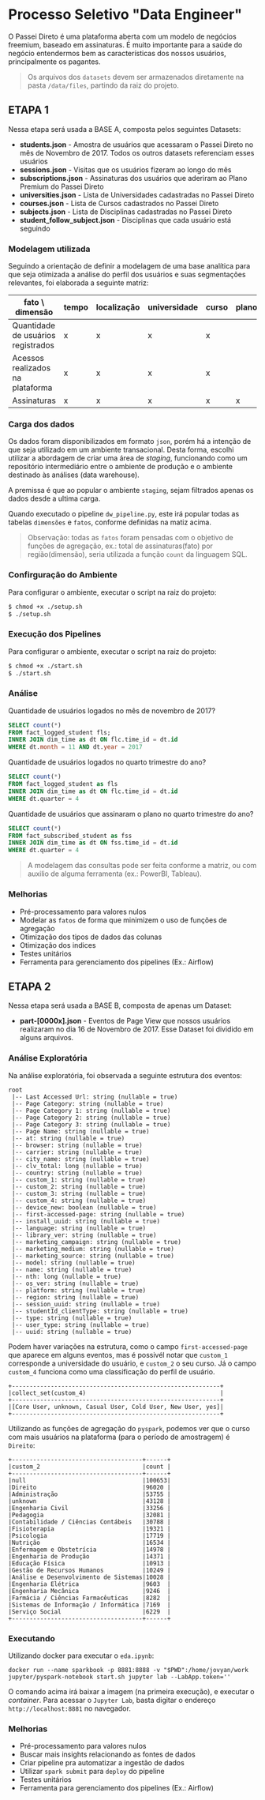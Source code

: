 # Processo Seletivo "Data Engineer"

O Passei Direto é uma plataforma aberta com um modelo de negócios freemium, baseado em
assinaturas. É muito importante para a saúde do negócio entendermos bem as características
dos nossos usuários, principalmente os pagantes.

> Os arquivos dos `datasets` devem ser armazenados diretamente na pasta `/data/files`, partindo da raiz do projeto.


## ETAPA 1 

Nessa etapa será usada a BASE A, composta pelos seguintes Datasets:  
  

- **students.json** - Amostra de usuários que acessaram o Passei Direto no mês de
Novembro de 2017. Todos os outros datasets referenciam esses usuários
- **sessions.json** - Visitas que os usuários fizeram ao longo do mês
- **subscriptions.json** - Assinaturas dos usuários que aderiram ao Plano Premium do
Passei Direto
- **universities.json** - Lista de Universidades cadastradas no Passei Direto
- **courses.json** - Lista de Cursos cadastrados no Passei Direto
- **subjects.json** - Lista de Disciplinas cadastradas no Passei Direto
- **student_follow_subject.json** - Disciplinas que cada usuário está seguindo

### Modelagem utilizada

Seguindo a orientação de definir a modelagem de uma base analítica para que seja otimizada a análise do perfil dos usuários e suas segmentações relevantes, foi elaborada a seguinte matriz:

| fato \ dimensão                                  | tempo | localização | universidade | curso | plano |
|------------------------------------|-------|-------------|--------------|-------|-------|
| Quantidade de usuários registrados | x     | x           | x            | x     |       |
| Acessos realizados na plataforma   | x     | x           | x            | x     |       |
| Assinaturas                        | x     | x           | x            | x     | x     |
   
### Carga dos dados

Os dados foram disponibilizados em formato `json`, porém há a intenção de que seja utilizado em um ambiente transacional. Desta forma, escolhi utilizar a abordagem de criar uma área de *staging*, funcionando como um repositório intermediário entre o ambiente de produção e o ambiente destinado às análises (data warehouse). 

A premissa é que ao popular o ambiente `staging`, sejam filtrados apenas os dados desde a ultima carga.

Quando executado o pipeline `dw_pipeline.py`, este irá popular todas as tabelas `dimensões` e `fatos`, conforme definidas na matiz acima.

> Observação: todas as `fatos` foram pensadas com o objetivo de funções de agregação, ex.: total de assinaturas(fato) por região(dimensão), seria utilizada a função `count` da linguagem SQL.

### Confirguração do Ambiente

Para configurar o ambiente, executar o script na raiz do projeto:
```sh
$ chmod +x ./setup.sh
$ ./setup.sh
```   

### Execução dos Pipelines

Para configurar o ambiente, executar o script na raiz do projeto:
```sh
$ chmod +x ./start.sh
$ ./start.sh
```

### Análise 

Quantidade de usuários logados no mês de novembro de 2017?

```sql
SELECT count(*) 
FROM fact_logged_student fls;
INNER JOIN dim_time as dt ON flc.time_id = dt.id
WHERE dt.month = 11 AND dt.year = 2017
```

Quantidade de usuários logados no quarto trimestre do ano?

```sql
SELECT count(*) 
FROM fact_logged_student as fls 
INNER JOIN dim_time as dt ON flc.time_id = dt.id
WHERE dt.quarter = 4
```

Quantidade de usuários que assinaram o plano no quarto trimestre do ano?

```sql
SELECT count(*) 
FROM fact_subscribed_student as fss 
INNER JOIN dim_time as dt ON fss.time_id = dt.id
WHERE dt.quarter = 4
```

> A modelagem das consultas pode ser feita conforme a matriz, ou com auxilio de alguma ferramenta (ex.: PowerBI, Tableau).


### Melhorias   
- Pré-processamento para valores nulos
- Modelar as `fatos` de forma que minimizem o uso de funções de agregação
- Otimização dos tipos de dados das colunas
- Otimização dos indices
- Testes unitários
- Ferramenta para gerenciamento dos pipelines (Ex.: Airflow)

## ETAPA 2

Nessa etapa será usada a BASE B, composta de apenas um Dataset:
- **part-[0000x].json** - Eventos de Page View que nossos usuários realizaram no dia 16 de Novembro de 2017. Esse Dataset foi dividido em alguns arquivos.


### Análise Exploratória

Na análise exploratória, foi observada a seguinte estrutura dos eventos: 

```
root
 |-- Last Accessed Url: string (nullable = true)
 |-- Page Category: string (nullable = true)
 |-- Page Category 1: string (nullable = true)
 |-- Page Category 2: string (nullable = true)
 |-- Page Category 3: string (nullable = true)
 |-- Page Name: string (nullable = true)
 |-- at: string (nullable = true)
 |-- browser: string (nullable = true)
 |-- carrier: string (nullable = true)
 |-- city_name: string (nullable = true)
 |-- clv_total: long (nullable = true)
 |-- country: string (nullable = true)
 |-- custom_1: string (nullable = true)
 |-- custom_2: string (nullable = true)
 |-- custom_3: string (nullable = true)
 |-- custom_4: string (nullable = true)
 |-- device_new: boolean (nullable = true)
 |-- first-accessed-page: string (nullable = true)
 |-- install_uuid: string (nullable = true)
 |-- language: string (nullable = true)
 |-- library_ver: string (nullable = true)
 |-- marketing_campaign: string (nullable = true)
 |-- marketing_medium: string (nullable = true)
 |-- marketing_source: string (nullable = true)
 |-- model: string (nullable = true)
 |-- name: string (nullable = true)
 |-- nth: long (nullable = true)
 |-- os_ver: string (nullable = true)
 |-- platform: string (nullable = true)
 |-- region: string (nullable = true)
 |-- session_uuid: string (nullable = true)
 |-- studentId_clientType: string (nullable = true)
 |-- type: string (nullable = true)
 |-- user_type: string (nullable = true)
 |-- uuid: string (nullable = true)
 ```

 Podem haver variações na estrutura, como o campo `first-accessed-page` que aparece em alguns eventos, mas é possivél notar que `custom_1` corresponde a universidade do usuário, e `custom_2` o seu curso. Já o campo `custom_4` funciona como uma classificação do perfil de usuário.

```
+-----------------------------------------------------------+
|collect_set(custom_4)                                      |
+-----------------------------------------------------------+
|[Core User, unknown, Casual User, Cold User, New User, yes]|
+-----------------------------------------------------------+
```

Utilizando as funções de agregação do `pyspark`, podemos ver que o curso com mais usuários na plataforma (para o período de amostragem) é `Direito`:

```
+-------------------------------------+------+
|custom_2                             |count |
+-------------------------------------+------+
|null                                 |100653|
|Direito                              |96020 |
|Administração                        |53755 |
|unknown                              |43128 |
|Engenharia Civil                     |33256 |
|Pedagogia                            |32081 |
|Contabilidade / Ciências Contábeis   |30788 |
|Fisioterapia                         |19321 |
|Psicologia                           |17719 |
|Nutrição                             |16534 |
|Enfermagem e Obstetrícia             |14978 |
|Engenharia de Produção               |14371 |
|Educação Física                      |10913 |
|Gestão de Recursos Humanos           |10249 |
|Análise e Desenvolvimento de Sistemas|10028 |
|Engenharia Elétrica                  |9603  |
|Engenharia Mecânica                  |9246  |
|Farmácia / Ciências Farmacêuticas    |8282  |
|Sistemas de Informação / Informática |7169  |
|Serviço Social                       |6229  |
+-------------------------------------+------+
```

### Executando 

Utilizando docker para executar o `eda.ipynb`: 

```
docker run --name sparkbook -p 8881:8888 -v "$PWD":/home/jovyan/work jupyter/pyspark-notebook start.sh jupyter lab --LabApp.token=''
```

O comando acima irá baixar a imagem (na primeira execução), e executar o *container*. Para acessar o `Jupyter Lab`, basta digitar o endereço `http://localhost:8881` no navegador.

### Melhorias

- Pré-processamento para valores nulos
- Buscar mais insights relacionando as fontes de dados
- Criar pipeline pra automatizar a ingestão de dados
- Utilizar `spark submit` para `deploy` do pipeline
- Testes unitários
- Ferramenta para gerenciamento dos pipelines (Ex.: Airflow)